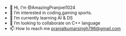- 👋 Hi, I’m @AmazingPranjoel1024
- 👀 I’m interested in coding,gaming sports.
- 🌱 I’m currently learning AI & DS
- 💞️ I’m looking to collaborate on C++ language
- 📫 How to reach me pranjalkumarsingh796@gmail.com

<!---
AmazingPranjoel1024/AmazingPranjoel1024 is a ✨ special ✨ repository because its `README.md` (this file) appears on your GitHub profile.
You can click the Preview link to take a look at your changes.
--->
